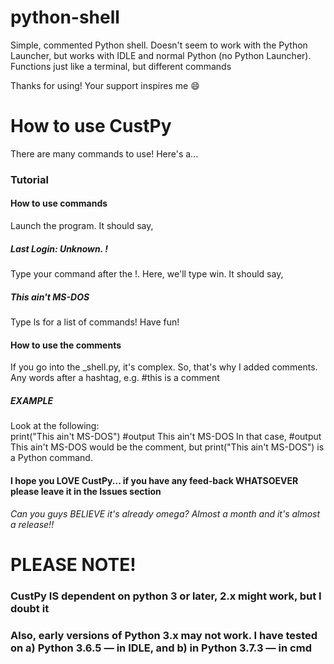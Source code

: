 # python-shell
Simple, commented Python shell. Doesn't seem to work with the Python Launcher, but works with IDLE and normal Python (no Python Launcher). Functions just like a terminal, but different commands

Thanks for using! Your support inspires me  :smile:

# How to use CustPy
There are many commands to use! Here's a... 
### Tutorial
#### How to use commands
Launch the program. It should say, 
##### Last Login: Unknown. !
Type your command after the !. Here, we'll type win. It should say, 
##### This ain't MS-DOS
Type ls for a list of commands! Have fun! 
#### How to use the comments
If you go into the _shell.py, it's complex. So, that's why I added comments. Any words after a hashtag, e.g.
#this is a comment
##### EXAMPLE
Look at the following:  
print("This ain't MS-DOS") #output This ain't MS-DOS
In that case, #output This ain't MS-DOS would be the comment, but print("This ain't MS-DOS") is a Python command. 
#### I hope you LOVE CustPy... if you have any feed-back WHATSOEVER please leave it in the Issues section

###### Can you guys BELIEVE it's already omega? Almost a month and it's almost a release!! 




# PLEASE NOTE! 
### CustPy IS dependent on python 3 or later, 2.x might work, but I doubt it
### Also, early versions of Python 3.x may not work. I have tested on a) Python 3.6.5 — in IDLE, and b) in Python 3.7.3 — in cmd
